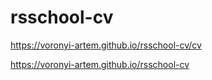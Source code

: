 # rsschool-cv
https://voronyi-artem.github.io/rsschool-cv/cv

https://voronyi-artem.github.io/rsschool-cv